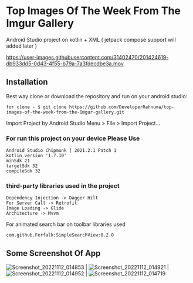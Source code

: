 # Top Images Of The Week From The Imgur Gallery
Android Studio project on kotlin + XML ( jetpack compose support will added later )



https://user-images.githubusercontent.com/31402470/201424619-db933dd5-0d43-4f55-b79a-7a3fdecdbe3a.mov



## Installation
Best way clone or download the repository and run on your android studio:

    for clone - $ git clone https://github.com/DeveloperRahnuma/top-images-of-the-week-from-the-Imgur-gallery.git

Import Project by Android Studio Menu > File > Import Project...

### For run this project on your device Please Use

    Android Studio Chipmunk | 2021.2.1 Patch 1
    kotlin version '1.7.10'
    minSdk 21
    targetSdk 32
    compileSdk 32

### third-party libraries used in the project

    Dependency Injection -> Dagger Hilt
    For Server Call -> Retrofit
    Image Loading -> Glide
    Architecture -> Mvvm

For animated search bar on toolbar libraries used

    com.github.Ferfalk:SimpleSearchView:0.2.0


## Some Screenshot Of App

![Screenshot_20221112_014853](https://user-images.githubusercontent.com/31402470/201425388-f0596a7e-6f2b-46bf-ac33-0b1b02896699.png) | ![Screenshot_20221112_014921](https://user-images.githubusercontent.com/31402470/201425394-b103f162-1306-430d-9c97-1c0f75e23424.png) | ![Screenshot_20221112_014952](https://user-images.githubusercontent.com/31402470/201425400-59b9123a-50ab-43c2-a6cc-05df30a0efb7.png) | ![Screenshot_20221112_014719](https://user-images.githubusercontent.com/31402470/201425405-d0b4a259-3abb-487a-8444-ba4eef192822.png)





